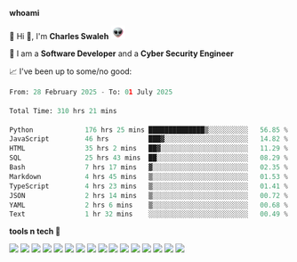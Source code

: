 **whoami**

🤪 Hi 👋, I'm **Charles Swaleh** <img src="alien.gif" height="25px">

🤖 I am a **Software Developer** and a **Cyber Security Engineer**

📈 I've been up to some/no good:

<!--START_SECTION:waka-->

```python
From: 28 February 2025 - To: 01 July 2025

Total Time: 310 hrs 21 mins

Python             176 hrs 25 mins ██████████████▒░░░░░░░░░░   56.85 %
JavaScript         46 hrs          ███▓░░░░░░░░░░░░░░░░░░░░░   14.82 %
HTML               35 hrs 2 mins   ██▓░░░░░░░░░░░░░░░░░░░░░░   11.29 %
SQL                25 hrs 43 mins  ██░░░░░░░░░░░░░░░░░░░░░░░   08.29 %
Bash               7 hrs 17 mins   ▓░░░░░░░░░░░░░░░░░░░░░░░░   02.35 %
Markdown           4 hrs 45 mins   ▒░░░░░░░░░░░░░░░░░░░░░░░░   01.53 %
TypeScript         4 hrs 23 mins   ▒░░░░░░░░░░░░░░░░░░░░░░░░   01.41 %
JSON               2 hrs 14 mins   ▒░░░░░░░░░░░░░░░░░░░░░░░░   00.72 %
YAML               2 hrs 6 mins    ▒░░░░░░░░░░░░░░░░░░░░░░░░   00.68 %
Text               1 hr 32 mins    ░░░░░░░░░░░░░░░░░░░░░░░░░   00.49 %
```

<!--END_SECTION:waka-->


**tools n tech 🔭**

![](https://img.shields.io/badge/OS-Linux-informational?style=flat&logo=linux&logoColor=white&color=800020)
![](https://img.shields.io/badge/Code-JavaScript-informational?style=flat&logo=javascript&logoColor=white&color=800020)
![](https://img.shields.io/badge/Code-Python-informational?style=flat&logo=python&logoColor=white&color=800020)
![](https://img.shields.io/badge/Code-C-informational?style=flat&logo=c&logoColor=white&color=800020)
![](https://img.shields.io/badge/Code-Ruby-informational?style=flat&logo=ruby&logoColor=white&color=800020)
![](https://img.shields.io/badge/Code-Go-informational?style=flat&logo=go&logoColor=white&color=800020)
![](https://img.shields.io/badge/Framework-React-informational?style=flat&logo=react&logoColor=white&color=800020)
![](https://img.shields.io/badge/Framework-Django-informational?style=flat&logo=django&logoColor=white&color=800020)
![](https://img.shields.io/badge/Framework-Flask-informational?style=flat&logo=flask&logoColor=white&color=800020)
![](https://img.shields.io/badge/Framework-Rails-informational?style=flat&logo=Ruby&logoColor=white&color=800020)
![](https://img.shields.io/badge/Shell-Bash-informational?style=flat&logo=gnu-bash&logoColor=white&color=800020)
![](https://img.shields.io/badge/DB-PostgreSQL-informational?style=flat&logo=postgresql&logoColor=white&color=800020)
![](https://img.shields.io/badge/DB-MySQL-informational?style=flat&logo=mysql&logoColor=white&color=800020)
![](https://img.shields.io/badge/CI/CD-Docker-informational?style=flat&logo=docker&logoColor=white&color=800020)
![](https://img.shields.io/badge/CI/CD-Kubernetes-informational?style=flat&logo=kubernetes&logoColor=white&color=800020)
![](https://img.shields.io/badge/CI/CD-Jenkins-informational?style=flat&logo=jenkins&logoColor=white&color=800020)

<!-- **stats 🔭**

[![Charles's GitHub stats](https://github-readme-stats.vercel.app/api?username=mashm3ll0w&count_private=true&show_icons=true&theme=maroongold&include_all_commits=true)](https://github.com/anuraghazra/github-readme-stats)             [![Top Langs](https://github-readme-stats.vercel.app/api/top-langs/?username=mashm3ll0w&layout=compact&theme=maroongold&langs_count=6)](https://github.com/anuraghazra/github-readme-stats) -->
